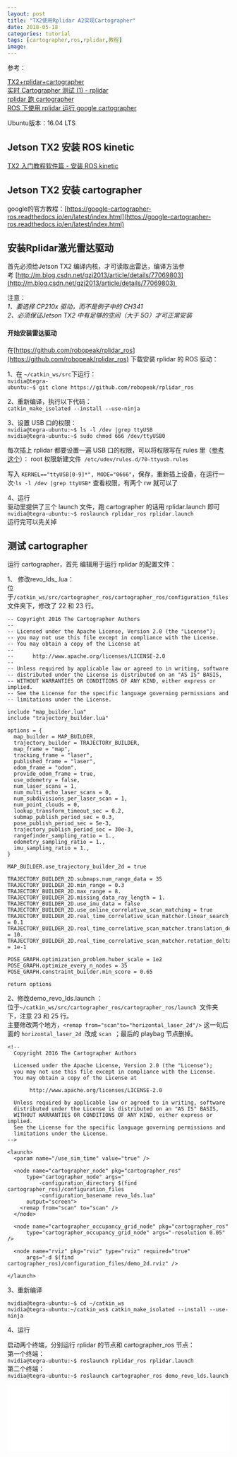```yaml
---
layout: post
title: "TX2使用Rplidar A2实现Cartographer"
date: 2018-05-18
categories: tutorial
tags: [cartographer,ros,rplidar,教程]
image: 
---
```

参考：

[TX2+rplidar+cartographer](https://blog.csdn.net/zong596568821xp/article/details/77678693)<br />
[实时 Cartographer 测试 (1) - rplidar](http://www.cnblogs.com/yhlx125/p/8078697.html)<br />
[rplidar 跑 cartographer](http://www.cnblogs.com/liangyf0312/p/8028441.html)<br />
[ROS 下使用 rplidar 运行 google cartographer](https://blog.csdn.net/ywj447/article/details/52922487)

Ubuntu版本：16.04 LTS

## Jetson TX2 安装 ROS kinetic

[TX2 入门教程软件篇 - 安装 ROS kinetic](http://www.ncnynl.com/archives/201706/1750.html)

## Jetson TX2 安装 cartographer

google的官方教程：[https://google-cartographer-ros.readthedocs.io/en/latest/index.html](https://google-cartographer-ros.readthedocs.io/en/latest/index.html)

## 安装Rplidar激光雷达驱动

首先必须给Jetson TX2 编译内核，才可读取出雷达，编译方法参考 [http://m.blog.csdn.net/gzj2013/article/details/77069803](http://m.blog.csdn.net/gzj2013/article/details/77069803) 

注意：<br />
*1、要选择 CP210x 驱动，而不是例子中的 CH341*<br />
*2、必须保证Jetson TX2 中有足够的空间（大于 5G）才可正常安装*

#### 开始安装雷达驱动

在[https://github.com/robopeak/rplidar_ros](https://github.com/robopeak/rplidar_ros) 下载安装 rplidar 的 ROS 驱动：

1、在 `~/catkin_ws/src`下运行：<br />
`nvidia@tegra-ubuntu:~$ git clone https://github.com/robopeak/rplidar_ros`

2、重新编译，执行以下代码：<br />
`catkin_make_isolated --install --use-ninja `

3、设置 USB 口的权限：<br />
`nvidia@tegra-ubuntu:~$ ls -l /dev |grep ttyUSB`<br />
`nvidia@tegra-ubuntu:~$ sudo chmod 666 /dev/ttyUSB0`

每次插上 rplidar 都要设置一遍 USB 口的权限，可以将权限写在 rules 里（[参考这个](http://cyy4409.blog.163.com/blog/static/554042892013113153739289/)）：
root 权限新建文件` /etc/udev/rules.d/70-ttyusb.rules`

写入 `KERNEL=="ttyUSB[0-9]*", MODE="0666"`，保存，重新插上设备，在运行一次·`ls -l /dev |grep ttyUSB*` 查看权限，有两个 rw 就可以了

4、运行<br />
驱动里提供了三个 launch 文件，跑 cartographer 的话用 rplidar.launch 即可<br />
`nvidia@tegra-ubuntu:~$ roslaunch rplidar_ros rplidar.launch`<br />
运行完可以先关掉

## 测试 cartographer

 运行 cartographer，首先 编辑用于运行 rplidar 的配置文件：

1、 修改revo_lds_.lua：<br />
位于`/catkin_ws/src/cartographer_ros/cartographer_ros/configuration_files `文件夹下，修改了 22 和 23 行。
```
-- Copyright 2016 The Cartographer Authors
--
-- Licensed under the Apache License, Version 2.0 (the "License");
-- you may not use this file except in compliance with the License.
-- You may obtain a copy of the License at
--
--      http://www.apache.org/licenses/LICENSE-2.0
--
-- Unless required by applicable law or agreed to in writing, software
-- distributed under the License is distributed on an "AS IS" BASIS,
-- WITHOUT WARRANTIES OR CONDITIONS OF ANY KIND, either express or implied.
-- See the License for the specific language governing permissions and
-- limitations under the License.
 
include "map_builder.lua"
include "trajectory_builder.lua"
 
options = {
  map_builder = MAP_BUILDER,
  trajectory_builder = TRAJECTORY_BUILDER,
  map_frame = "map",
  tracking_frame = "laser",
  published_frame = "laser",
  odom_frame = "odom",
  provide_odom_frame = true,
  use_odometry = false,
  num_laser_scans = 1,
  num_multi_echo_laser_scans = 0,
  num_subdivisions_per_laser_scan = 1,
  num_point_clouds = 0,
  lookup_transform_timeout_sec = 0.2,
  submap_publish_period_sec = 0.3,
  pose_publish_period_sec = 5e-3,
  trajectory_publish_period_sec = 30e-3,
  rangefinder_sampling_ratio = 1.,
  odometry_sampling_ratio = 1.,
  imu_sampling_ratio = 1.,
}
 
MAP_BUILDER.use_trajectory_builder_2d = true
 
TRAJECTORY_BUILDER_2D.submaps.num_range_data = 35
TRAJECTORY_BUILDER_2D.min_range = 0.3
TRAJECTORY_BUILDER_2D.max_range = 8.
TRAJECTORY_BUILDER_2D.missing_data_ray_length = 1.
TRAJECTORY_BUILDER_2D.use_imu_data = false
TRAJECTORY_BUILDER_2D.use_online_correlative_scan_matching = true
TRAJECTORY_BUILDER_2D.real_time_correlative_scan_matcher.linear_search_window = 0.1
TRAJECTORY_BUILDER_2D.real_time_correlative_scan_matcher.translation_delta_cost_weight = 10.
TRAJECTORY_BUILDER_2D.real_time_correlative_scan_matcher.rotation_delta_cost_weight = 1e-1
 
POSE_GRAPH.optimization_problem.huber_scale = 1e2
POSE_GRAPH.optimize_every_n_nodes = 35
POSE_GRAPH.constraint_builder.min_score = 0.65
 
return options
```

2、修改demo_revo_lds.launch ：<br />
位于`~/catkin_ws/src/cartographer_ros/cartographer_ros/launch `文件夹下，注意 23 和 25 行。<br />
主要修改两个地方，`<remap from="scan"to="horizontal_laser_2d"/>` 这一句后面的 `horizontal_laser_2d `改成 `scan `；最后的 playbag 节点删掉。
```
<!--
  Copyright 2016 The Cartographer Authors
 
  Licensed under the Apache License, Version 2.0 (the "License");
  you may not use this file except in compliance with the License.
  You may obtain a copy of the License at
 
       http://www.apache.org/licenses/LICENSE-2.0
 
  Unless required by applicable law or agreed to in writing, software
  distributed under the License is distributed on an "AS IS" BASIS,
  WITHOUT WARRANTIES OR CONDITIONS OF ANY KIND, either express or implied.
  See the License for the specific language governing permissions and
  limitations under the License.
-->
 
<launch>
  <param name="/use_sim_time" value="true" />
 
  <node name="cartographer_node" pkg="cartographer_ros"
      type="cartographer_node" args="
          -configuration_directory $(find cartographer_ros)/configuration_files
          -configuration_basename revo_lds.lua"
      output="screen">
    <remap from="scan" to="scan" />
  </node>
 
  <node name="cartographer_occupancy_grid_node" pkg="cartographer_ros"
      type="cartographer_occupancy_grid_node" args="-resolution 0.05" />
 
  <node name="rviz" pkg="rviz" type="rviz" required="true"
      args="-d $(find cartographer_ros)/configuration_files/demo_2d.rviz" />
 
</launch>
```
3、重新编译
```
nvidia@tegra-ubuntu:~$ cd ~/catkin_ws
nvidia@tegra-ubuntu:~/catkin_ws$ catkin_make_isolated --install --use-ninja
```
4、运行<br />

启动两个终端，分别运行 rplidar 的节点和 cartographer_ros 节点：<br />
第一个终端：<br />
`nvidia@tegra-ubuntu:~$ roslaunch rplidar_ros rplidar.launch `<br />
第二个终端：<br />
`nvidia@tegra-ubuntu:~$ roslaunch cartographer_ros demo_revo_lds.launch`



<iframe src="//player.bilibili.com/player.html?aid=27473804&cid=47390597&page=1" scrolling="no" border="0" frameborder="no" framespacing="0" allowfullscreen="true" width="100%" width="100%"></iframe>

